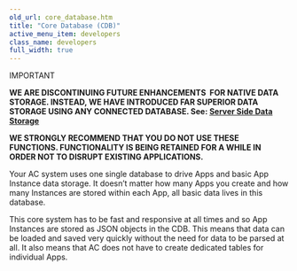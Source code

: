```yaml
---
old_url: core_database.htm
title: "Core Database (CDB)"
active_menu_item: developers
class_name: developers
full_width: true
---
```



IMPORTANT

**WE ARE DISCONTINUING FUTURE ENHANCEMENTS  FOR NATIVE DATA STORAGE. INSTEAD, WE HAVE INTRODUCED FAR SUPERIOR DATA STORAGE USING ANY CONNECTED DATABASE. See: [Server Side Data Storage](/developers/documentation/product-guide/data-storage/server-side-data-storage/)**

**WE STRONGLY RECOMMEND THAT YOU DO NOT USE THESE FUNCTIONS. FUNCTIONALITY IS BEING RETAINED FOR A WHILE IN ORDER NOT TO DISRUPT EXISTING APPLICATIONS.**

Your AC system uses one single database to drive Apps and basic App Instance data storage. It doesn’t matter how many Apps you create and how many Instances are stored within each App, all basic data lives in this database.

This core system has to be fast and responsive at all times and so App Instances are stored as JSON objects in the CDB. This means that data can be loaded and saved very quickly without the need for data to be parsed at all. It also means that AC does not have to create dedicated tables for individual Apps.

